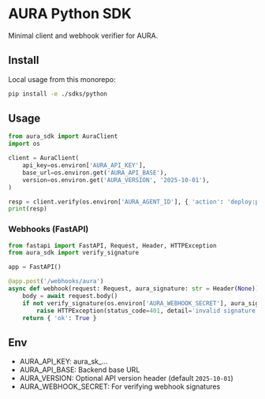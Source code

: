 # AURA Python SDK

Minimal client and webhook verifier for AURA.

## Install

Local usage from this monorepo:

```bash
pip install -e ./sdks/python
```

## Usage

```python
from aura_sdk import AuraClient
import os

client = AuraClient(
    api_key=os.environ['AURA_API_KEY'],
    base_url=os.environ.get('AURA_API_BASE'),
    version=os.environ.get('AURA_VERSION', '2025-10-01'),
)

resp = client.verify(os.environ['AURA_AGENT_ID'], { 'action': 'deploy:prod', 'branch': 'main' })
print(resp)
```

### Webhooks (FastAPI)

```python
from fastapi import FastAPI, Request, Header, HTTPException
from aura_sdk import verify_signature

app = FastAPI()

@app.post('/webhooks/aura')
async def webhook(request: Request, aura_signature: str = Header(None)):
    body = await request.body()
    if not verify_signature(os.environ['AURA_WEBHOOK_SECRET'], aura_signature, body):
        raise HTTPException(status_code=401, detail='invalid signature')
    return { 'ok': True }
```

## Env
- AURA_API_KEY: aura_sk_...
- AURA_API_BASE: Backend base URL
- AURA_VERSION: Optional API version header (default `2025-10-01`)
- AURA_WEBHOOK_SECRET: For verifying webhook signatures
